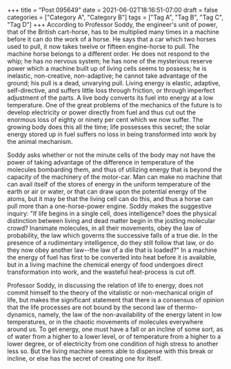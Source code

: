 +++
title = "Post 095649"
date = 2021-06-02T18:16:51-07:00
draft = false
categories = ["Category A", "Category B"]
tags = ["Tag A", "Tag B", "Tag C", "Tag D"]
+++
According to Professor Soddy, the engineer's unit of power, that of the British cart-horse, has to be multiplied many times in a machine before it can do the work of a horse. He says that a car which two horses used to pull, it now takes twelve or fifteen engine-horse to pull. The machine horse belongs to a different order. He does not respond to the whip; he has no nervous system; he has none of the mysterious reserve power which a machine built up of living cells seems to possess; he is inelastic, non-creative, non-adaptive; he cannot take advantage of the ground; his pull is a dead, unvarying pull. Living energy is elastic, adaptive, self-directive, and suffers little loss through friction, or through imperfect adjustment of the parts. A live body converts its fuel into energy at a low temperature. One of the great problems of the mechanics of the future is to develop electricity or power directly from fuel and thus cut out the enormous loss of eighty or ninety per cent which we now suffer. The growing body does this all the time; life possesses this secret; the solar energy stored up in fuel suffers no loss in being transformed into work by the animal mechanism.

Soddy asks whether or not the minute cells of the body may not have the power of taking advantage of the difference in temperature of the molecules bombarding them, and thus of utilizing energy that is beyond the capacity of the machinery of the motor-car. Man can make no machine that can avail itself of the stores of energy in the uniform temperature of the earth or air or water, or that can draw upon the potential energy of the atoms, but it may be that the living cell can do this, and thus a horse can pull more than a one-horse-power engine. Soddy makes the suggestive inquiry: "If life begins in a single cell, does intelligence? does the physical distinction between living and dead matter begin in the jostling molecular crowd? Inanimate molecules, in all their movements, obey the law of probability, the law which governs the successive falls of a true die. In the presence of a rudimentary intelligence, do they still follow that law, or do they now obey another law--the law of a die that is loaded?" In a machine the energy of fuel has first to be converted into heat before it is available, but in a living machine the chemical energy of food undergoes direct transformation into work, and the wasteful heat-process is cut off.

Professor Soddy, in discussing the relation of life to energy, does not commit himself to the theory of the vitalistic or non-mechanical origin of life, but makes the significant statement that there is a consensus of opinion that the life processes are not bound by the second law of thermo-dynamics, namely, the law of the non-availability of the energy latent in low temperatures, or in the chaotic movements of molecules everywhere around us. To get energy, one must have a fall or an incline of some sort, as of water from a higher to a lower level, or of temperature from a higher to a lower degree, or of electricity from one condition of high stress to another less so. But the living machine seems able to dispense with this break or incline, or else has the secret of creating one for itself.
